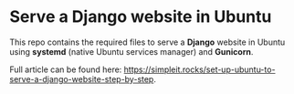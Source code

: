 Serve a Django website in Ubuntu
=======================================

This repo contains the required files to serve a **Django** website in
Ubuntu using **systemd** (native Ubuntu services manager) and **Gunicorn**.

Full article can be found here: <https://simpleit.rocks/set-up-ubuntu-to-serve-a-django-website-step-by-step>.

